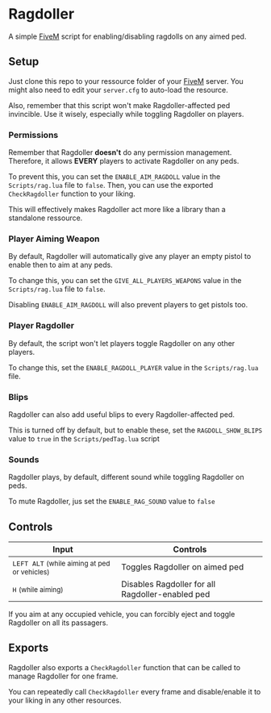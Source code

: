 # Ragdoller #

A simple [FiveM][5m] script for enabling/disabling ragdolls on any aimed ped.

## Setup ##

Just clone this repo to your ressource folder of your [FiveM][5m] server. You might also need to edit your `server.cfg` to auto-load the resource.

Also, remember that this script won't make Ragdoller-affected ped invincible. Use it wisely, especially while toggling Ragdoller on players.

### Permissions ###

Remember that Ragdoller **doesn't** do any permission management. Therefore, it allows **EVERY** players to activate Ragdoller on any peds.

To prevent this, you can set the `ENABLE_AIM_RAGDOLL` value in the `Scripts/rag.lua` file to `false`. Then, you can use the exported `CheckRagdoller` function to your liking.

This will effectively makes Ragdoller act more like a library than a standalone ressource.

### Player Aiming Weapon ###

By default, Ragdoller will automatically give any player an empty pistol to enable then to aim at any peds.

To change this, you can set the `GIVE_ALL_PLAYERS_WEAPONS`  value in the `Scripts/rag.lua` file to `false`.

Disabling `ENABLE_AIM_RAGDOLL` will also prevent players to get pistols too.

### Player Ragdoller ###

By default, the script won't let players toggle Ragdoller on any other players.

To change this, set the `ENABLE_RAGDOLL_PLAYER` value in the `Scripts/rag.lua` file.

### Blips ###

Ragdoller can also add useful blips to every Ragdoller-affected ped.

This is turned off by default, but to enable these, set the `RAGDOLL_SHOW_BLIPS` value to `true` in the `Scripts/pedTag.lua` script

### Sounds ###

Ragdoller plays, by default, different sound while toggling Ragdoller on peds.

To mute Ragdoller, jus set the `ENABLE_RAG_SOUND` value to `false`

## Controls ##

| Input                                                                     | Controls                                              |
|---------------------------------------------------------------------------|-------------------------------------------------------|
| <kbd>LEFT ALT</kbd> <small>(while aiming at ped or vehicles)</small>      |  Toggles Ragdoller on aimed ped                       |
| <kbd>H</kbd> <small>(while aiming)</small>                                |  Disables Ragdoller for all Ragdoller-enabled ped     |

If you aim at any occupied vehicle, you can forcibly eject and toggle Ragdoller on all its passagers.

## Exports ##

Ragdoller also exports a `CheckRagdoller` function that can be called to manage Ragdoller for one frame.

You can repeatedly call `CheckRagdoller` every frame and disable/enable it to your liking in any other resources.

[5m]: (https://fivem.net) "FiveM"